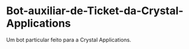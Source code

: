 # Bot-auxiliar-de-Ticket-da-Crystal-Applications
Um bot particular feito para a Crystal Applications.
